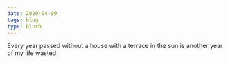 ```yaml
---
date: 2020-04-09
tags: blog
type: blurb
---
```

Every year passed without a house with a terrace in the sun is another year of my life wasted.
